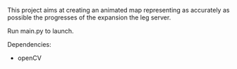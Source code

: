 This project aims at creating an animated map representing as accurately as possible the progresses of the expansion the leg server.

Run main.py to launch.

Dependencies:
- openCV